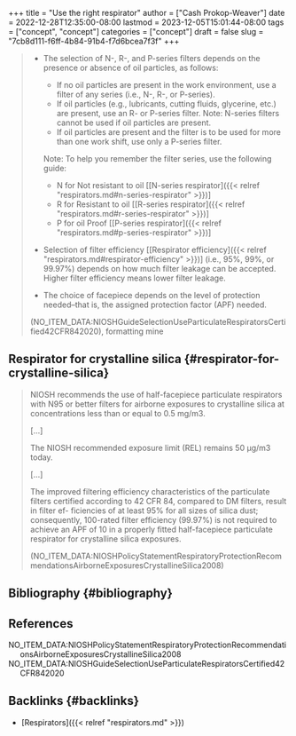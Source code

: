 +++
title = "Use the right respirator"
author = ["Cash Prokop-Weaver"]
date = 2022-12-28T12:35:00-08:00
lastmod = 2023-12-05T15:01:44-08:00
tags = ["concept", "concept"]
categories = ["concept"]
draft = false
slug = "7cb8d111-f6ff-4b84-91b4-f7d6bcea7f3f"
+++

> -   The selection of N-, R-, and P-series filters depends on the presence or absence of oil particles, as follows:
>
>     -   If no oil particles are present in the work environment, use a filter of any series (i.e., N-, R-, or P-series).
>     -   If oil particles (e.g., lubricants, cutting fluids, glycerine, etc.) are present, use an R- or P-series filter. Note: N-series filters cannot be used if oil particles are present.
>     -   If oil particles are present and the filter is to be used for more than one work shift, use only a P-series filter.
>
>     Note: To help you remember the filter series, use the following guide:
>
>     -   N for Not resistant to oil [[N-series respirator]({{< relref "respirators.md#n-series-respirator" >}})]
>     -   R for Resistant to oil [[R-series respirator]({{< relref "respirators.md#r-series-respirator" >}})]
>     -   P for oil Proof [[P-series respirator]({{< relref "respirators.md#p-series-respirator" >}})]
>
> -   Selection of filter efficiency [[Respirator efficiency]({{< relref "respirators.md#respirator-efficiency" >}})] (i.e., 95%, 99%, or 99.97%) depends on how much filter leakage can be accepted. Higher filter efficiency means lower filter leakage.
> -   The choice of facepiece depends on the level of protection needed–that is, the assigned protection factor (APF) needed.
>
> (NO_ITEM_DATA:NIOSHGuideSelectionUseParticulateRespiratorsCertified42CFR842020), formatting mine


## Respirator for crystalline silica {#respirator-for-crystalline-silica}

> NIOSH recommends the use of half-facepiece particulate respirators with N95 or better filters for airborne exposures to crystalline silica at concentrations less than or equal to 0.5 mg/m3.
>
> [...]
>
> The NIOSH recommended exposure limit (REL) remains 50 μg/m3 today.
>
> [...]
>
> The improved filtering efficiency characteristics of the particulate filters certified according to 42 CFR 84, compared to DM filters, result in filter ef- ficiencies of at least 95% for all sizes of silica dust; consequently, 100-rated filter efficiency (99.97%) is not required to achieve an APF of 10 in a properly fitted half-facepiece particulate respirator for crystalline silica exposures.
>
> (NO_ITEM_DATA:NIOSHPolicyStatementRespiratoryProtectionRecommendationsAirborneExposuresCrystallineSilica2008)


## Bibliography {#bibliography}

## References

<style>.csl-entry{text-indent: -1.5em; margin-left: 1.5em;}</style><div class="csl-bib-body">
  <div class="csl-entry">NO_ITEM_DATA:NIOSHPolicyStatementRespiratoryProtectionRecommendationsAirborneExposuresCrystallineSilica2008</div>
  <div class="csl-entry">NO_ITEM_DATA:NIOSHGuideSelectionUseParticulateRespiratorsCertified42CFR842020</div>
</div>


## Backlinks {#backlinks}

-   [Respirators]({{< relref "respirators.md" >}})
